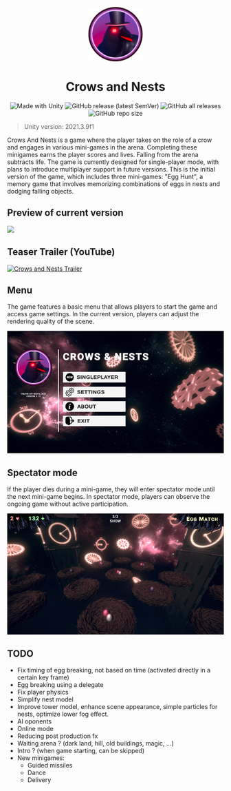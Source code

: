 <div align="center">
  <img src="./Doc/logo1.png" width="25%">
  <h1>Crows and Nests</h1>
  <div>
    <img alt="Made with Unity" src="https://img.shields.io/badge/Made%20with-Unity-57b9d3.svg?style=flat&logo=unity">
    <img alt="GitHub release (latest SemVer)" src="https://img.shields.io/github/v/release/0xMartin/CrowsAndNests">
    <img alt="GitHub all releases" src="https://img.shields.io/github/downloads/0xMartin/CrowsAndNests/total">
    <img alt="GitHub repo size" src="https://img.shields.io/github/repo-size/0xMartin/CrowsAndNests">
  </div>
</div>

> Unity version: 2021.3.9f1

Crows And Nests is a game where the player takes on the role of a crow and engages in various mini-games in the arena. Completing these minigames earns the player scores and lives. Falling from the arena subtracts life. The game is currently designed for single-player mode, with plans to introduce multiplayer support in future versions. This is the initial version of the game, which includes three mini-games: "Egg Hunt", a memory game that involves memorizing combinations of eggs in nests and dodging falling objects.

## Preview of current version

<img src="./Doc/img1.png">

## Teaser Trailer (YouTube)

[![Crows and Nests Trailer](https://img.youtube.com/vi/r4ZGvOonQCI/0.jpg)](https://www.youtube.com/watch?v=r4ZGvOonQCI)

## Menu

The game features a basic menu that allows players to start the game and access game settings. In the current version, players can adjust the rendering quality of the scene.

<img src="./Doc/img2.png">

## Spectator mode

If the player dies during a mini-game, they will enter spectator mode until the next mini-game begins. In spectator mode, players can observe the ongoing game without active participation.

<img src="./Doc/img3.png">

## TODO
* Fix timing of egg breaking, not based on time (activated directly in a certain key frame)
* Egg breaking using a delegate
* Fix player physics
* Simplify nest model
* Improve tower model, enhance scene appearance, simple particles for nests, optimize lower fog effect.
* AI oponents
* Online mode
* Reducing post production fx
* Waiting arena ? (dark land, hill, old buildings, magic, ...)
* Intro ? (when game starting, can be skipped)
* New minigames:
  * Guided missiles
  * Dance
  * Delivery
